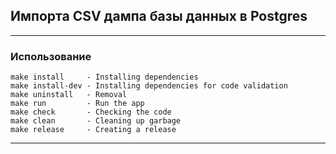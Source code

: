 ## Импорта CSV дампа базы данных в Postgres

---

### Использование   
```shell
make install	 - Installing dependencies
make install-dev - Installing dependencies for code validation
make uninstall	 - Removal
make run	     - Run the app
make check	     - Checking the code
make clean	     - Cleaning up garbage
make release	 - Creating a release
```
---

